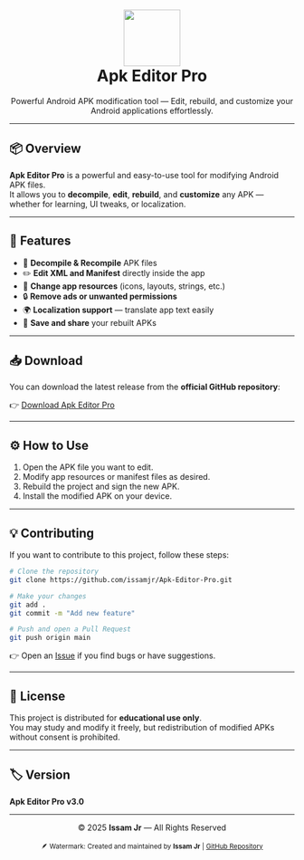 <h1 align="center">
  <img src="https://raw.githubusercontent.com/issamjr/Apk-Editor-Pro/main/icon.png" width="100" height="100"><br>
  Apk Editor Pro
</h1>

<p align="center">
  Powerful Android APK modification tool — Edit, rebuild, and customize your Android applications effortlessly.
</p>

---

## 📦 Overview

**Apk Editor Pro** is a powerful and easy-to-use tool for modifying Android APK files.  
It allows you to **decompile**, **edit**, **rebuild**, and **customize** any APK — whether for learning, UI tweaks, or localization.

---

## 🚀 Features

- 🧩 **Decompile & Recompile** APK files  
- ✏️ **Edit XML and Manifest** directly inside the app  
- 🎨 **Change app resources** (icons, layouts, strings, etc.)  
- 🔒 **Remove ads or unwanted permissions**  
- 🌍 **Localization support** — translate app text easily  
- 💾 **Save and share** your rebuilt APKs  

---

## 📥 Download

You can download the latest release from the **official GitHub repository**:

👉 [Download Apk Editor Pro](https://exe.io/apk-editor-pro)

---

## ⚙️ How to Use

1. Open the APK file you want to edit.  
2. Modify app resources or manifest files as desired.  
3. Rebuild the project and sign the new APK.  
4. Install the modified APK on your device.

---

## 💡 Contributing

If you want to contribute to this project, follow these steps:

```bash
# Clone the repository
git clone https://github.com/issamjr/Apk-Editor-Pro.git

# Make your changes
git add .
git commit -m "Add new feature"

# Push and open a Pull Request
git push origin main
```

👉 Open an  [Issue](https://github.com/issamjr/Apk-Editor-Pro/issues) if you find bugs or have suggestions.

---

## 🧾 License

This project is distributed for **educational use only**.  
You may study and modify it freely, but redistribution of modified APKs without consent is prohibited.

---

## 🏷️ Version

**Apk Editor Pro v3.0**

---

<p align="center">
  © 2025 <b>Issam Jr</b> — All Rights Reserved
  <br><br>
  <sub>🪶 Watermark: Created and maintained by <b>Issam Jr</b> | <a href="https://github.com/issamjr/Apk-Editor-Pro">GitHub Repository</a></sub>
</p>
